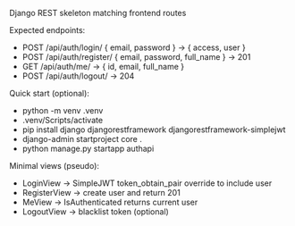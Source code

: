 Django REST skeleton matching frontend routes

Expected endpoints:
- POST /api/auth/login/ { email, password } -> { access, user }
- POST /api/auth/register/ { email, password, full_name } -> 201
- GET  /api/auth/me/ -> { id, email, full_name }
- POST /api/auth/logout/ -> 204

Quick start (optional):
- python -m venv .venv
- .venv/Scripts/activate
- pip install django djangorestframework djangorestframework-simplejwt
- django-admin startproject core .
- python manage.py startapp authapi

Minimal views (pseudo):
- LoginView -> SimpleJWT token_obtain_pair override to include user
- RegisterView -> create user and return 201
- MeView -> IsAuthenticated returns current user
- LogoutView -> blacklist token (optional)
